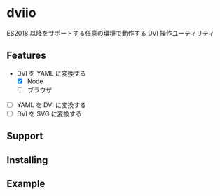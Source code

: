 # dviio

ES2018 以降をサポートする任意の環境で動作する DVI 操作ユーティリティ

## Features

- DVI を YAML に変換する
  - [x] Node
  - [ ] ブラウザ
- [ ] YAML を DVI に変換する
- [ ] DVI を SVG に変換する

## Support

## Installing

## Example
